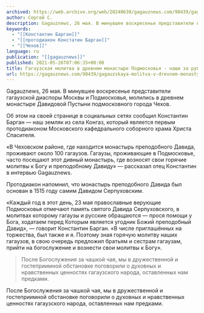 ```yaml
---
archived: https://web.archive.org/web/20240630/gagauznews.com/90439/gagauzskaya-molitva-v-drevnem-monastyre-podmoskovya-nashi-za-rubezhom.html
author: Сергей С.
description: Gagauznews, 26 мая. В минувшее воскресенье представители гагаузской диаспоры Москвы и Подмосковья, молились в древнем монастыре Давидовой Пустыни подмосковного города Чехов. Об этом на своей странице в социальных сетях сообщил Константин Барган — наш земляк из села Конгаз, который является первым протодиаконом Московского кафедрального соборного храма Христа Спасителя. «В Чеховском районе, где находится монастырь преподобного Давида, проживают около 100 гагаузов. Гагаузы, проживающие в Подмосковье, часто посещают этот дивный монастырь, где возносят свои горячие молитвы к Богу и преподобному Давиду» — рассказал отец Константин в интервью Gagauznews. Протодиакон напомнил, что монастырь преподобного Давида был основан в 1515 году самим Давидом Серпуховским. […]
keywords:
  - "[[Константин Барган]]"
  - "[[протодиакон Констатин Барган]]"
  - "[[Чехов]]"
language: ru
publication: "[[gagauznews]]"
published: 2021-05-26T07:06:35+00:00
title: Гагаузская молитва в древнем монастыре Подмосковья - наши за рубежом
url: https://gagauznews.com/90439/gagauzskaya-molitva-v-drevnem-monastyre-podmoskovya-nashi-za-rubezhom.html
---
```


Gagauznews, 26 мая. В минувшее воскресенье представители гагаузской диаспоры Москвы и Подмосковья, молились в древнем монастыре Давидовой Пустыни подмосковного города Чехов.

Об этом на своей странице в социальных сетях сообщил Константин Барган — наш земляк из села Конгаз, который является первым протодиаконом Московского кафедрального соборного храма Христа Спасителя.

«В Чеховском районе, где находится монастырь преподобного Давида, проживают около 100 гагаузов. Гагаузы, проживающие в Подмосковье, часто посещают этот дивный монастырь, где возносят свои горячие молитвы к Богу и преподобному Давиду» — рассказал отец Константин в интервью Gagauznews.

Протодиакон напомнил, что монастырь преподобного Давида был основан в 1515 году самим Давидом Серпуховским.

«Каждый год в этот день, 23 мая православные верующие Подмосковья отмечают память святого Давида Серпуховского, в молитвах которому гагаузы и русские обращаются — прося помощи у Бога, ходатаем перед Которым является угодник Божий преподобный Давид», — говорит Константин Барган. «В числе приглашённых на торжества, был также и я. Поэтому зная горячую молитву наших гагаузов, в свою очередь предложил братьям и сестрам гагаузам, прийти на богослужение и вознести свои молитвы к Богу».

> После Богослужения за чашкой чая, мы в дружественной и гостеприимной обстановке поговорили о духовных и нравственных ценностях гагаузского народа, оставленных нам предками.

После Богослужения за чашкой чая, мы в дружественной и гостеприимной обстановке поговорили о духовных и нравственных ценностях гагаузского народа, оставленных нам предками.